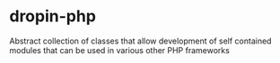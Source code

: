 dropin-php
==========

Abstract collection of classes that allow development of self contained modules that can be used in various other PHP frameworks